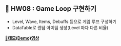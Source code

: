 ## 📌 HW08 : Game Loop 구현하기
* Level, Wave, Items, Debuffs 등으로 게임 루프 구성하기
* DataTable로 랜덤 아이템 생성(Level 마다 다른 비율)

**[🎥데모(Demo)영상](https://youtu.be/LvzslHZMQio)**
